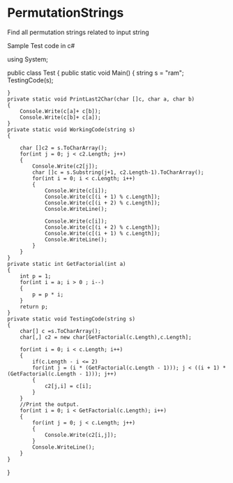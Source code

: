 # PermutationStrings
Find all permutation strings related to input string


Sample Test code in c#

using System;

public class Test
{
	public static void Main()
	{
		string s = "ram";
		TestingCode(s);
		
	}
	private static void PrintLast2Char(char []c, char a, char b)
	{
		Console.Write(c[a]+ c[b]);
		Console.Write(c[b]+ c[a]);
	}
	private static void WorkingCode(string s)
	{
		
		char []c2 = s.ToCharArray();
		for(int j = 0; j < c2.Length; j++)
		{
			Console.Write(c2[j]);
			char []c = s.Substring(j+1, c2.Length-1).ToCharArray();
			for(int i = 0; i < c.Length; i++)
			{
				Console.Write(c[i]);
				Console.Write(c[(i + 1) % c.Length]);
				Console.Write(c[(i + 2) % c.Length]);
				Console.WriteLine();
				
				Console.Write(c[i]);
				Console.Write(c[(i + 2) % c.Length]);
				Console.Write(c[(i + 1) % c.Length]);
				Console.WriteLine();
			}
		}
	}
	private static int GetFactorial(int a)
	{
		int p = 1;
		for(int i = a; i > 0 ; i--)
		{
			p = p * i;
		}
		return p;
	}
	private static void TestingCode(string s)
	{
		char[] c =s.ToCharArray();
		char[,] c2 = new char[GetFactorial(c.Length),c.Length];
		
		for(int i = 0; i < c.Length; i++)
		{
			if(c.Length - i <= 2)
			for(int j = (i * (GetFactorial(c.Length - 1))); j < ((i + 1) * (GetFactorial(c.Length - 1))); j++)
			{
				c2[j,i] = c[i];
			}
		}
		//Print the output.
		for(int i = 0; i < GetFactorial(c.Length); i++)
		{
			for(int j = 0; j < c.Length; j++)
			{
				Console.Write(c2[i,j]);
			}
			Console.WriteLine();
		}
	}
}
